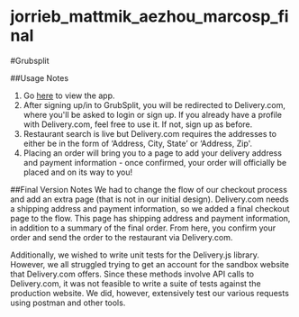 jorrieb_mattmik_aezhou_marcosp_final
====================================

#Grubsplit

##Usage Notes
1. Go [here](https://grubsplit.herokuapp.com) to view the app.
2. After signing up/in to GrubSplit, you will be redirected to Delivery.com, where you'll be asked to login or sign up. If you already have a profile with Delivery.com, feel free to use it. If not, sign up as before. 
3. Restaurant search is live but Delivery.com requires the addresses to either be in the form of ‘Address, City, State’ or ‘Address, Zip'.
4. Placing an order will bring you to a page to add your delivery address and payment information - once confirmed, your order will officially be placed and on its way to you!

##Final Version Notes
We had to change the flow of our checkout process and add an extra page (that is not in our initial design). Delivery.com needs a shipping address and payment information, so we added a final checkout page to the flow. This page has shipping address and payment information, in addition to a summary of the final order. From here, you confirm your order and send the order to the restaurant via Delivery.com.

Additionally, we wished to write unit tests for the Delivery.js library. However, we all struggled trying to get an account for the sandbox website that Delivery.com offers. Since these methods involve API calls to Delivery.com, it was not feasible to write a suite of tests against the production website. We did, however, extensively test our various requests using postman and other tools.